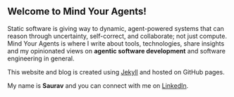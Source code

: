 ## Welcome to Mind Your Agents!

Static software is giving way to dynamic, agent-powered systems that can reason through uncertainty, self-correct, and collaborate; not just compute. Mind Your Agents is where I write about tools, technologies, share insights and my opinionated views on **agentic software development** and software engineering in general.

This website and blog is created using [Jekyll](http://jekyllrb.com/) and hosted on GitHub pages. 

My name is **Saurav** and you can connect with me on [LinkedIn](https://www.linkedin.com/in/sauravdey/).
